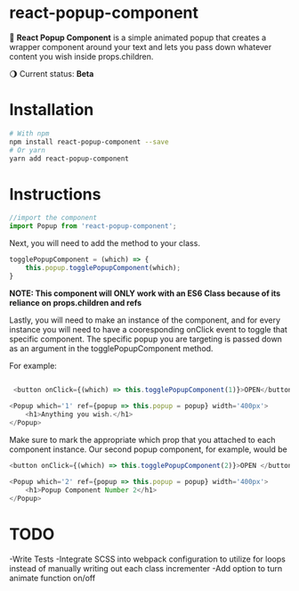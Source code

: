 # react-popup-component
  
:black_square_button: **React Popup Component** is a simple animated popup that creates a wrapper component around your text and lets you pass down whatever content you wish inside props.children.

:waning_gibbous_moon: Current status: **Beta**

# Installation


```bash
# With npm
npm install react-popup-component --save
# Or yarn
yarn add react-popup-component
```


# Instructions

```js
//import the component
import Popup from 'react-popup-component';
```

Next, you will need to add the method to your class. 
```js
togglePopupComponent = (which) => {
    this.popup.togglePopupComponent(which);
}
```
**NOTE: This component will ONLY work with an ES6 Class because of its reliance on props.children and refs**

Lastly, you will need to make an instance of the component, and for every instance you will need to have a cooresponding onClick event to toggle that specific component. The specific popup you are targeting is passed down as an argument in the togglePopupComponent method.

For example:

```js

 <button onClick={(which) => this.togglePopupComponent(1)}>OPEN</button>
 
<Popup which='1' ref={popup => this.popup = popup} width='400px'>
    <h1>Anything you wish.</h1>
</Popup>
```


Make sure to mark the appropriate which prop that you attached to each component instance. Our second popup component, for example, would be 

```js
<button onClick={(which) => this.togglePopupComponent(2)}>OPEN </button>

<Popup which='2' ref={popup => this.popup = popup} width='400px'>
    <h1>Popup Component Number 2</h1>
</Popup>
```


# TODO


-Write Tests
-Integrate SCSS into webpack configuration to utilize for loops instead of manually writing out each class incrementer
-Add option to turn animate function on/off

